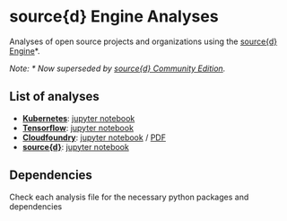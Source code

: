 # source{d} Engine Analyses

Analyses of open source projects and organizations using the [source{d} Engine](https://github.com/src-d/engine)*.

_Note: * Now superseded by [source{d} Community Edition](https://github.com/src-d/sourced-ce/)._

## List of analyses

- [**Kubernetes**](https://github.com/kubernetes): [jupyter notebook](k8s_analysis.ipynb) 
- [**Tensorflow**](https://github.com/tensorflow): [jupyter notebook](tensorflow.ipynb)
- [**Cloudfoundry**](https://github.com/cloudfoundry): [jupyter notebook](cloudfoundry.ipynb) / [PDF](cloudfoundry.pdf)
- [**source{d}**](https://github.com/src-d/): [jupyter notebook](srcd.ipynb)

## Dependencies

Check each analysis file for the necessary python packages and dependencies
